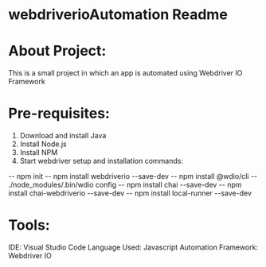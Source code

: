 # webdriverioAutomation Readme 

About Project:
===================
This is a small project in which an app is automated using Webdriver IO Framework

Pre-requisites:
===================
1. Download and install Java
2. Install Node.js 
3. Install NPM 
4. Start webdriver setup and installation commands:


-- npm init
-- npm install webdriverio --save-dev
-- npm install @wdio/cli
-- ./node_modules/.bin/wdio config
-- npm install chai --save-dev
-- npm install chai-webdriverio --save-dev
-- npm install local-runner --save-dev


Tools:
===================
IDE: Visual Studio Code Language Used: Javascript Automation Framework: Webdriver IO


